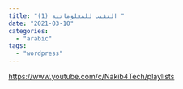 ```yaml
---
title: "(1) النقيب للمعلوماتية "
date: "2021-03-10"
categories:
  - "arabic"
tags:
  - "wordpress"
---
```


https://www.youtube.com/c/Nakib4Tech/playlists
